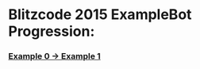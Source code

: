 
# Blitzcode 2015 ExampleBot Progression:
### [Example 0 -> Example 1](https://github.com/stephenbush-wf/exampleBot/commit/d54ca3277fd59d4865dc24716b8bd6d1f5112fa2)
